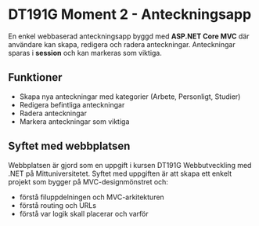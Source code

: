 # DT191G Moment 2 - Anteckningsapp

En enkel webbaserad anteckningsapp byggd med **ASP.NET Core MVC** där användare kan skapa, redigera och radera anteckningar. Anteckningar sparas i **session** och kan markeras som viktiga.


## Funktioner
- Skapa nya anteckningar med kategorier (Arbete, Personligt, Studier) 
- Redigera befintliga anteckningar  
- Radera anteckningar  
- Markera anteckningar som viktiga  


## Syftet med webbplatsen
Webbplatsen är gjord som en uppgift i kursen DT191G Webbutveckling med .NET på Mittuniversitetet.
Syftet med uppgiften är att skapa ett enkelt projekt som bygger på MVC-designmönstret och:
- förstå filuppdelningen och MVC-arkitekturen
- förstå routing och URLs
- förstå var logik skall placerar och varför
